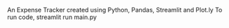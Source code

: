 An Expense Tracker created using Python, Pandas, Streamlit and Plot.ly
 To run code, streamlit run main.py
